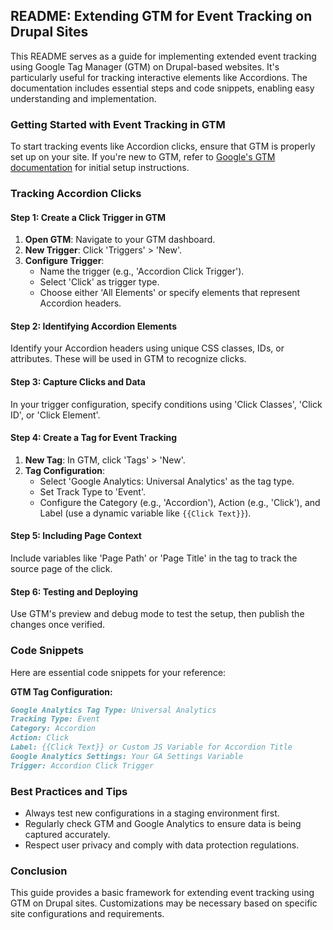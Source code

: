 
## README: Extending GTM for Event Tracking on Drupal Sites

This README serves as a guide for implementing extended event tracking using Google Tag Manager (GTM) on Drupal-based websites. It's particularly useful for tracking interactive elements like Accordions. The documentation includes essential steps and code snippets, enabling easy understanding and implementation.

### Getting Started with Event Tracking in GTM

To start tracking events like Accordion clicks, ensure that GTM is properly set up on your site. If you're new to GTM, refer to [Google's GTM documentation](https://support.google.com/tagmanager/answer/6102821?hl=en) for initial setup instructions.

### Tracking Accordion Clicks

#### Step 1: Create a Click Trigger in GTM

1. **Open GTM**: Navigate to your GTM dashboard.
2. **New Trigger**: Click 'Triggers' > 'New'.
3. **Configure Trigger**:
   - Name the trigger (e.g., 'Accordion Click Trigger').
   - Select 'Click' as trigger type.
   - Choose either 'All Elements' or specify elements that represent Accordion headers.

#### Step 2: Identifying Accordion Elements

Identify your Accordion headers using unique CSS classes, IDs, or attributes. These will be used in GTM to recognize clicks.

#### Step 3: Capture Clicks and Data

In your trigger configuration, specify conditions using 'Click Classes', 'Click ID', or 'Click Element'.

#### Step 4: Create a Tag for Event Tracking

1. **New Tag**: In GTM, click 'Tags' > 'New'.
2. **Tag Configuration**:
   - Select 'Google Analytics: Universal Analytics' as the tag type.
   - Set Track Type to 'Event'.
   - Configure the Category (e.g., 'Accordion'), Action (e.g., 'Click'), and Label (use a dynamic variable like `{{Click Text}}`).

#### Step 5: Including Page Context

Include variables like 'Page Path' or 'Page Title' in the tag to track the source page of the click.

#### Step 6: Testing and Deploying

Use GTM's preview and debug mode to test the setup, then publish the changes once verified.

### Code Snippets

Here are essential code snippets for your reference:

**GTM Tag Configuration:**

```markdown
Google Analytics Tag Type: Universal Analytics
Tracking Type: Event
Category: Accordion
Action: Click
Label: {{Click Text}} or Custom JS Variable for Accordion Title
Google Analytics Settings: Your GA Settings Variable
Trigger: Accordion Click Trigger
```

### Best Practices and Tips

- Always test new configurations in a staging environment first.
- Regularly check GTM and Google Analytics to ensure data is being captured accurately.
- Respect user privacy and comply with data protection regulations.

### Conclusion

This guide provides a basic framework for extending event tracking using GTM on Drupal sites. Customizations may be necessary based on specific site configurations and requirements.
